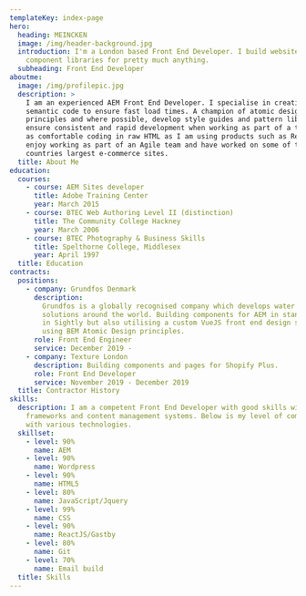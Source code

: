 ```yaml
---
templateKey: index-page
hero:
  heading: MEINCKEN
  image: /img/header-background.jpg
  introduction: I'm a London based Front End Developer. I build websites and
    component libraries for pretty much anything.
  subheading: Front End Developer
aboutme:
  image: /img/profilepic.jpg
  description: >
    I am an experienced AEM Front End Developer. I specialise in creating clean
    semantic code to ensure fast load times. A champion of atomic design
    principles and where possible, develop style guides and pattern libraries to
    ensure consistent and rapid development when working as part of a team. I am
    as comfortable coding in raw HTML as I am using products such as React. I
    enjoy working as part of an Agile team and have worked on some of the
    countries largest e-commerce sites.
  title: About Me
education:
  courses:
    - course: AEM Sites developer
      title: Adobe Training Center
      year: March 2015
    - course: BTEC Web Authoring Level II (distinction)
      title: The Community College Hackney
      year: March 2006
    - course: BTEC Photography & Business Skills
      title: Spelthorne College, Middlesex
      year: April 1997
  title: Education
contracts:
  positions:
    - company: Grundfos Denmark
      description:
        Grundfos is a globally recognised company which develops water
        solutions around the world. Building components for AEM in standard HTM
        in Sightly but also utilising a custom VueJS front end design system
        using BEM Atomic Design principles.
      role: Front End Engineer
      service: December 2019 -
    - company: Texture London
      description: Building components and pages for Shopify Plus.
      role: Front End Developer
      service: November 2019 - December 2019
  title: Contractor History
skills:
  description: I am a competent Front End Developer with good skills with many
    frameworks and content management systems. Below is my level of competency
    with various technologies.
  skillset:
    - level: 90%
      name: AEM
    - level: 90%
      name: Wordpress
    - level: 90%
      name: HTML5
    - level: 80%
      name: JavaScript/Jquery
    - level: 99%
      name: CSS
    - level: 90%
      name: ReactJS/Gastby
    - level: 80%
      name: Git
    - level: 70%
      name: Email build
  title: Skills
---
```

